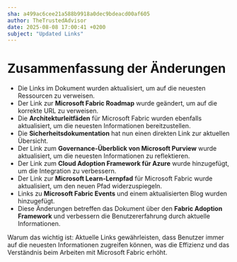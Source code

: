 ```yaml
---
sha: a499ac6cee21a588b9918a0dec9bdeacd00af605
author: TheTrustedAdvisor
date: 2025-08-08 17:00:41 +0200
subject: "Updated Links"
---
```


  # Zusammenfassung der Änderungen

- Die Links im Dokument wurden aktualisiert, um auf die neuesten Ressourcen zu verweisen.
- Der Link zur **Microsoft Fabric Roadmap** wurde geändert, um auf die korrekte URL zu verweisen.
- Die **Architekturleitfäden** für Microsoft Fabric wurden ebenfalls aktualisiert, um die neuesten Informationen bereitzustellen.
- Die **Sicherheitsdokumentation** hat nun einen direkten Link zur aktuellen Übersicht.
- Der Link zum **Governance-Überblick von Microsoft Purview** wurde aktualisiert, um die neuesten Informationen zu reflektieren.
- Der Link zum **Cloud Adoption Framework für Azure** wurde hinzugefügt, um die Integration zu verbessern.
- Der Link zur **Microsoft Learn-Lernpfad** für Microsoft Fabric wurde aktualisiert, um den neuen Pfad widerzuspiegeln.
- Links zu **Microsoft Fabric Events** und einem aktualisierten Blog wurden hinzugefügt.
- Diese Änderungen betreffen das Dokument über den **Fabric Adoption Framework** und verbessern die Benutzererfahrung durch aktuelle Informationen.

Warum das wichtig ist: Aktuelle Links gewährleisten, dass Benutzer immer auf die neuesten Informationen zugreifen können, was die Effizienz und das Verständnis beim Arbeiten mit Microsoft Fabric erhöht.
